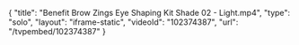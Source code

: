 {
    "title": "Benefit Brow Zings Eye Shaping Kit Shade 02 - Light.mp4",
    "type": "solo",
    "layout": "iframe-static",
    "videoId": "102374387",
    "url": "\/tvpembed\/102374387"
}
